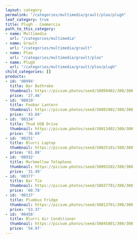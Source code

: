 ```yaml
---
layout: category
permalink: "/categories/multimedia/grault/ploo/plugh"
leaf_category: true
title: Plugh - Commercia
path_to_this_category:
- name: Multimedia
  url: "/categories/multimedia"
- name: Grault
  url: "/categories/multimedia/grault"
- name: Ploo
  url: "/categories/multimedia/grault/ploo"
- name: Plugh
  url: "/categories/multimedia/grault/ploo/plugh"
child_categories: []
products:
- id: '00994'
  title: Bar Bathrobe
  thumbnail: https://picsum.photos/seed/S0099402/300/300
  price: '27.46'
- id: '00819'
  title: Foobar Lantern
  thumbnail: https://picsum.photos/seed/S0081902/300/300
  price: '43.84'
- id: '00134'
  title: Thud USB Drive
  thumbnail: https://picsum.photos/seed/S0013402/300/300
  price: '36.89'
- id: '00251'
  title: Blurri Laptop
  thumbnail: https://picsum.photos/seed/S0025101/300/300
  price: '61.88'
- id: '00932'
  title: Murkmellow Telephone
  thumbnail: https://picsum.photos/seed/S0093202/300/300
  price: '31.49'
- id: '00377'
  title: Bar Tie
  thumbnail: https://picsum.photos/seed/S0037701/300/300
  price: '60.78'
- id: '00137'
  title: Plumbus Fridge
  thumbnail: https://picsum.photos/seed/S0013701/300/300
  price: '53.37'
- id: '00458'
  title: Blurri Air Conditioner
  thumbnail: https://picsum.photos/seed/S0045801/300/300
  price: '54.97'
---
```

